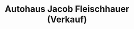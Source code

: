 ---
title: "Autohaus Jacob Fleischhauer (Verkauf)"
url: /bonn/autohaus-jacob-fleischhauer-verkauf/
shop: Autohaus
---